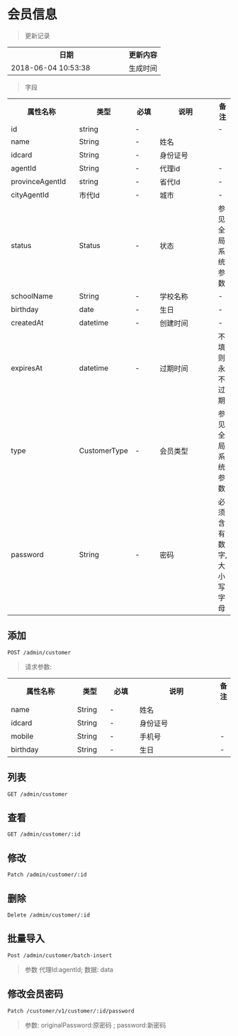 # 会员信息

> 更新记录

<table>
    <tr>
        <th style="width:250px;">日期</th>
        <th>更新内容</th>
    </tr>
    <tr>
        <td>2018-06-04 10:53:38</td>
        <td>生成时间</td>
    </tr>
</table>

> 字段

<table>
    <tr>
        <th style="width:150px;">属性名称</th>
        <th style="width:60px;">类型</th>
        <th style="width:60px;">必填</th>
        <th style="width:200px;">说明</th>
        <th>备注</th>
    </tr>
    <tr>
        <td>id</td>
        <td>string</td>
        <td>-</td>
        <td></td>
        <td>-</td>
    </tr>
    <tr>
        <td>name</td>
        <td>String</td>
        <td>-</td>
        <td>姓名</td>
        <td></td>
    </tr>
    <tr>
        <td>idcard</td>
        <td>String</td>
        <td>-</td>
        <td>身份证号</td>
        <td></td>
    </tr>
    <tr>
        <td>agentId</td>
        <td>String</td>
        <td>-</td>
        <td>代理id</td>
        <td>-</td>
    </tr>
    <tr>
        <td>provinceAgentId</td>
        <td>string</td>
        <td>-</td>
        <td>省代Id</td>
        <td>-</td>
    </tr>
    <tr>
        <td>cityAgentId</td>
        <td>市代Id</td>
        <td>-</td>
        <td>城市</td>
        <td>-</td>
    </tr>
    <tr>
        <td>status</td>
        <td>Status</td>
        <td>-</td>
        <td>状态</td>
        <td>参见全局系统参数</td>
    </tr>
    <tr>
        <td>schoolName</td>
        <td>String</td>
        <td>-</td>
        <td>学校名称</td>
        <td>-</td>
    </tr>
    <tr>
        <td>birthday</td>
        <td>date</td>
        <td>-</td>
        <td>生日</td>
        <td>-</td>
    </tr>
    <tr>
        <td>createdAt</td>
        <td>datetime</td>
        <td>-</td>
        <td>创建时间</td>
        <td>-</td>
    </tr>
    <tr>
        <td>expiresAt</td>
        <td>datetime</td>
        <td>-</td>
        <td>过期时间</td>
        <td>不填则永不过期</td>
    </tr>
    <tr>
        <td>type</td>
        <td>CustomerType</td>
        <td>-</td>
        <td>会员类型</td>
        <td>参见全局系统参数</td>
    </tr>
    <tr>
        <td>password</td>
        <td>String</td>
        <td>-</td>
        <td>密码</td>
        <td>必须含有数字,大小写字母</td>
    </tr>
</table>


## 添加

```
POST /admin/customer
```

> 请求参数:

<table>
    <tr>
        <th style="width:150px;">属性名称</th>
        <th style="width:60px;">类型</th>
        <th style="width:60px;">必填</th>
        <th style="width:200px;">说明</th>
        <th>备注</th>
    </tr>
    <tr>
        <td>name</td>
        <td>String</td>
        <td>-</td>
        <td>姓名</td>
        <td></td>
    </tr>
    <tr>
        <td>idcard</td>
        <td>String</td>
        <td>-</td>
        <td>身份证号</td>
        <td></td>
    </tr>
    <tr>
        <td>mobile</td>
        <td>String</td>
        <td>-</td>
        <td>手机号</td>
        <td>-</td>
    </tr>
    <tr>
        <td>birthday</td>
        <td>String</td>
        <td>-</td>
        <td>生日</td>
        <td>-</td>
    </tr>
</table>    
    
    
## 列表

```
GET /admin/customer
```

## 查看

```
GET /admin/customer/:id
```


## 修改

```
Patch /admin/customer/:id
```

## 删除

```
Delete /admin/customer/:id
```

## 批量导入

```
Post /admin/customer/batch-insert
```
>参数 代理Id:agentId; 数据: data

## 修改会员密码


```
Patch /customer/v1/customer/:id/password
```
> 参数:  originalPassword:原密码 ; password:新密码
